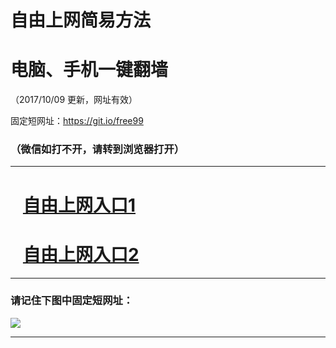 ﻿# 自由上网简易方法

# 电脑、手机一键翻墙

（2017/10/09 更新，网址有效）

固定短网址：https://git.io/free99

### （微信如打不开，请转到浏览器打开）


***





# &nbsp;&nbsp; <a href="http://ft2691511414.fwq-tz-1001.info/fwqtz01.html?t=100900122558 " target="_blank">自由上网入口1</a>
# &nbsp;&nbsp; <a href="http://ft1588728061.fwq-tz-1002.info/fwqtz02.html?t=10090014676 " target="_blank">自由上网入口2</a>
***

### 请记住下图中固定短网址：

<img src="https://s3-us-west-2.amazonaws.com/fwq-1001/yjfq-20170905okok.png" /> 


***

